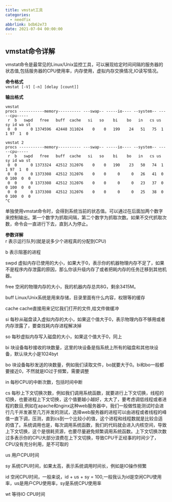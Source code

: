 ```yaml
---
title: vmstat工具
categories:
  - needfix
abbrlink: bdb62e73
date: 2021-07-04 00:00:00
---
```


## **vmstat命令详解**
vmstat命令是最常见的Linux/Unix监控工具，可以展现给定时间间隔的服务器的状态值,包括服务器的CPU使用率，内存使用，虚拟内存交换情况,IO读写情况。

**命令格式**  
`vmstat [-V] [-n] [delay [count]]`

**输出格式**   
	
	vmstat   
	procs -----------memory---------- ---swap-- -----io---- --system-- -----cpu-----
	 r  b   swpd   free   buff  cache   si   so    bi    bo   in   cs us sy id wa st
	 0  0      0 1374596  42448 311024    0    0   199    24   51   75  1  1 97  1  0	
	
	vmstat 2
	procs -----------memory---------- ---swap-- -----io---- --system-- -----cpu-----
	 r  b   swpd   free   buff  cache   si   so    bi    bo   in   cs us sy id wa st
	 0  0      0 1373324  42512 312076    0    0   190    23   50   74  1  1 97  1  0	
	 0  0      0 1373308  42512 312076    0    0     0     0   26   41  0  0 100  0  0	
	 0  0      0 1373308  42512 312076    0    0     0     0   23   37  0  0 100  0  0	
	 0  0      0 1373308  42512 312076    0    0     0     0   25   38  0  0 100  0  0	
	^C

单独使用vmstat命令时，会得到系统当前的状态值。可以通过在后面加两个数字来控制输出。第一个数字为抓取间隔，第二个数字为抓取次数。如果不交代抓取次数，命令会一直进行下去，直到人为停止。

**参数详解**   
r 表示运行队列(就是说多少个进程真的分配到CPU)

b 表示阻塞的进程

swpd 虚拟内存已使用的大小，如果大于0，表示你的机器物理内存不足了，如果不是程序内存泄露的原因，那么你该升级内存了或者把耗内存的任务迁移到其他机器。

free   空闲的物理内存的大小，我的机器内存总共8G，剩余3415M。

buff   Linux/Unix系统是用来存储，目录里面有什么内容，权限等的缓存

cache cache直接用来记忆我们打开的文件,给文件做缓冲

si  每秒从磁盘读入虚拟内存的大小，如果这个值大于0，表示物理内存不够用或者内存泄露了，要查找耗内存进程解决掉

so  每秒虚拟内存写入磁盘的大小，如果这个值大于0，同上

bi  块设备每秒接收的块数量，这里的块设备是指系统上所有的磁盘和其他块设备，默认块大小是1024byt

bo 块设备每秒发送的块数量，例如我们读取文件，bo就要大于0。bi和bo一般都要接近0，不然就是IO过于频繁，需要调整

in 每秒CPU的中断次数，包括时间中断

cs 每秒上下文切换次数，例如我们调用系统函数，就要进行上下文切换，线程的切换，也要进程上下文切换，这个值要越小越好，太大了，要考虑调低线程或者进程的数目,例如在apache和nginx这种web服务器中，我们一般做性能测试时会进行几千并发甚至几万并发的测试，选择web服务器的进程可以由进程或者线程的峰值一直下调，压测，直到cs到一个比较小的值，这个进程和线程数就是比较合适的值了。系统调用也是，每次调用系统函数，我们的代码就会进入内核空间，导致上下文切换，这个是很耗资源，也要尽量避免频繁调用系统函数。上下文切换次数过多表示你的CPU大部分浪费在上下文切换，导致CPU干正经事的时间少了，CPU没有充分利用，是不可取的

us 用户CPU时间

sy 系统CPU时间，如果太高，表示系统调用时间长，例如是IO操作频繁

id  空闲CPU时间，一般来说，id + us + sy = 100,一般我认为id是空闲CPU使用率，us是用户CPU使用率，sy是系统CPU使用率

wt 等待IO CPU时间
